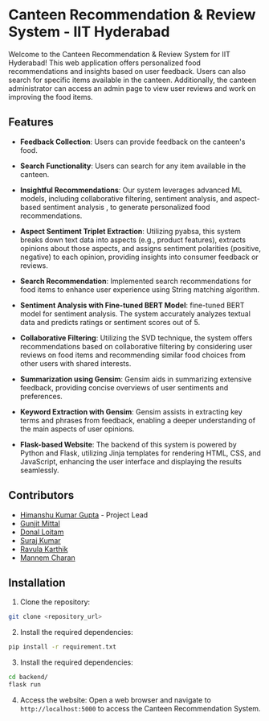 # Canteen Recommendation & Review System - IIT Hyderabad

Welcome to the Canteen Recommendation & Review System for IIT Hyderabad! This web application offers personalized food recommendations and insights based on user feedback. Users can also search for specific items available in the canteen. Additionally, the canteen administrator can access an admin page to view user reviews and work on improving the food items.

## Features

- **Feedback Collection**: Users can provide feedback on the canteen's food.

- **Search Functionality**: Users can search for any item available in the canteen.

- **Insightful Recommendations**: Our system leverages advanced ML models, including collaborative filtering, sentiment analysis, and aspect-based sentiment analysis , to generate personalized food recommendations.

- **Aspect Sentiment Triplet Extraction**: Utilizing pyabsa, this system breaks down text data into aspects (e.g., product features), extracts opinions about those aspects, and assigns sentiment polarities (positive, negative) to each opinion, providing insights into consumer feedback or reviews.

- **Search Recommendation**: Implemented search recommendations for food items to enhance user experience using String matching algorithm.

- **Sentiment Analysis with Fine-tuned BERT Model**: fine-tuned BERT model for sentiment analysis. The system accurately analyzes textual data and predicts ratings or sentiment scores out of 5.

- **Collaborative Filtering**: Utilizing the SVD technique, the system offers recommendations based on collaborative filtering by considering user reviews on food items and recommending similar food choices from other users with shared interests.

- **Summarization using Gensim**: Gensim aids in summarizing extensive feedback, providing concise overviews of user sentiments and preferences.

- **Keyword Extraction with Gensim**: Gensim assists in extracting key terms and phrases from feedback, enabling a deeper understanding of the main aspects of user opinions.

- **Flask-based Website**: The backend of this system is powered by Python and Flask, utilizing Jinja templates for rendering HTML, CSS, and JavaScript, enhancing the user interface and displaying the results seamlessly.


## Contributors

- [Himanshu Kumar Gupta](https://github.com/himanshukumargupta11012) - Project Lead
- [Gunjit Mittal](https://github.com/gunjitmittal) 
- [Donal Loitam](https://github.com/Donal-08) 
- [Suraj Kumar](https://github.com/kumarsuraj151) 
- [Ravula Karthik](https://github.com/karthik6281) 
- [Mannem Charan](https://github.com/charanyash) 

## Installation

1. Clone the repository:
```bash
git clone <repository_url>
 ```


2. Install the required dependencies:
```bash
pip install -r requirement.txt
```

3. Install the required dependencies:
```bash
cd backend/
flask run 
```

4. Access the website:
Open a web browser and navigate to `http://localhost:5000` to access the Canteen Recommendation System.
